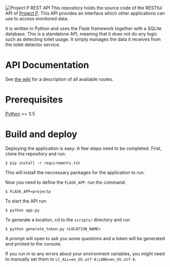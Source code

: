 ![Project P REST API](https://i.imgur.com/pACOiO6.png)
This repository holds the source code of the RESTful API of [Project P](https://github.com/Proj-P).
This API provides an interface which other applications can use to access
monitored data.

It is written in Python and uses the Flask framework together with a SQLite
database. This is a standalone API, meaning that it does not do any logic such
as detecting toilet usage. It simply manages the data it receives from the
toilet detector service.

# API Documentation
See [the wiki](https://github.com/Proj-P/project-p-api/wiki) for a
description of all available routes.

# Prerequisites
[Python](https://www.python.org/downloads/) >= 3.5

# Build and deploy
Deploying the application is easy. A few steps need to be completed.
First, clone the repository and run:
```
$ pip install -r requirements.txt
```
This will install the neccessary packages for the application to run.

Now you need to define the `FLASK_APP`. run the command:
```
$ FLASK_APP=projectp
```

To start the API run:
```
$ python app.py
```

To generate a location, cd to the `scripts/` directory and run
```
$ python generate_token.py <LOCATION_NAME>
```
A prompt will open to ask you some questions and a token will be generated and printed to the console.

If you run in to any errors about your environment variables, you might need to manually set them to `LC_ALL=en_US.utf-8;LANG=en_US.utf-8`.
